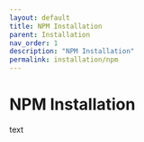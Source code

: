 ```yaml
---
layout: default
title: NPM Installation
parent: Installation
nav_order: 1
description: "NPM Installation"
permalink: installation/npm
---
```


# NPM Installation

text
